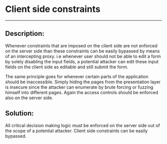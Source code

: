 # Client side constraints
-------

## Description:

Whenever constraints that are imposed on the client side are not enforced on the server side than
these constraints can be easily bypassed by means of an intercepting proxy. i.e whenever user should not 
be able to edit a form by solely disabling the input fields, a potential attacker can edit these input 
fields on the client side as editable and still submit the form.

The same principle goes for whenever certain parts of the application should be inaccessible. Simply hiding
the pages from the presentation layer is insecure since the attacker can enumerate by brute forcing or
fuzzing himself into different pages. Again the access controls should be enforced also on the server side.  

## Solution:

All critical decision making logic must be enforced on the server side out of the scope of a potential 
attacker. Client side constraints can be easily bypassed.
